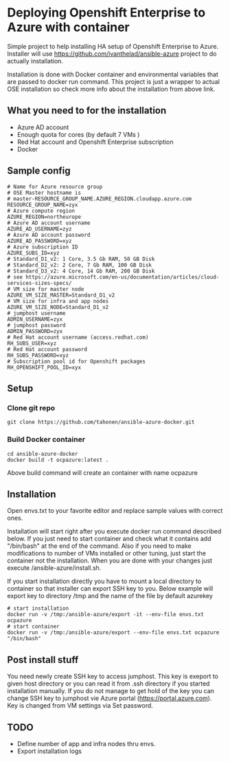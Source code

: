 # Deploying Openshift Enterprise to Azure with container
Simple project to help installing HA setup of Openshift Enterprise to Azure. Installer will use https://github.com/ivanthelad/ansible-azure project to do actually installation.

Installation is done with Docker container and environmental variables that are passed to docker run command. This project is just a wrapper to actual OSE installation so check more info about the installation from above link.

## What you need to for the installation
* Azure AD account
* Enough quota for cores (by default 7 VMs )
* Red Hat account and Openshift Enterprise subscription
* Docker

## Sample config

```
# Name for Azure resource group
# OSE Master hostname is
# master-RESOURCE_GROUP_NAME.AZURE_REGION.cloudapp.azure.com
RESOURCE_GROUP_NAME=zyx
# Azure compute region
AZURE_REGION=northeurope
# Azure AD account username
AZURE_AD_USERNAME=zyz
# Azure AD account password
AZURE_AD_PASSWORD=xyz
# Azure subscription ID
AZURE_SUBS_ID=xyz
# Standard_D1_v2: 1 Core, 3.5 Gb RAM, 50 GB Disk
# Standard_D2_v2: 2 Core, 7 Gb RAM, 100 GB Disk
# Standard_D3_v2: 4 Core, 14 Gb RAM, 200 GB Disk
# see https://azure.microsoft.com/en-us/documentation/articles/cloud-services-sizes-specs/
# VM size for master node
AZURE_VM_SIZE_MASTER=Standard_D1_v2
# VM size for infra and app nodes
AZURE_VM_SIZE_NODE=Standard_D1_v2
# jumphost username
ADMIN_USERNAME=zyx
# jumphost password
ADMIN_PASSWORD=zyx
# Red Hat account username (access.redhat.com)
RH_SUBS_USER=xyz
# Red Hat account password
RH_SUBS_PASSWORD=xyz
# Subscription pool id for Openshift packages
RH_OPENSHIFT_POOL_ID=xyx
```

## Setup

### Clone git repo
```
git clone https://github.com/tahonen/ansible-azure-docker.git
```
### Build Docker container
```
cd ansible-azure-docker
docker build -t ocpazure:latest .
```
Above build command will create an container with name ocpazure

## Installation
Open envs.txt to your favorite editor and replace sample values with correct ones.

Installation will start right after you execute docker run command described below. If you just need to start container and check what it contains add "/bin/bash" at the end of the command. Also if you need to make modifications to number of VMs installed or other tuning, just start the container not the installation. When you are done with your changes just execute /ansible-azure/install.sh.

If you start installation directly you have to mount a local directory to container so that installer can export SSH key to you. Below example will export key to directory /tmp and the name of the file by default azurekey

```
# start installation
docker run -v /tmp:/ansible-azure/export -it --env-file envs.txt ocpazure
# start container
docker run -v /tmp:/ansible-azure/export --env-file envs.txt ocpazure "/bin/bash"
```


## Post install stuff

You need newly create SSH key to access jumphost. This key is exeport to given host directory or you can read it from .ssh directory if you started installation manually. If you do not manage to get hold of the key you can change SSH key to jumphost vie Azure portal (https://portal.azure.com). Key is changed from VM settings via Set password.

## TODO
* Define number of app and infra nodes thru envs.
* Export installation logs
